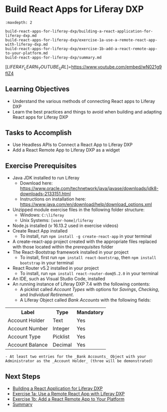 # Build React Apps for Liferay DXP

```{toctree}
:maxdepth: 2

build-react-apps-for-liferay-dxp/building-a-react-application-for-liferay-dxp.md
build-react-apps-for-liferay-dxp/exercise-1a-use-a-remote-react-app-with-liferay-dxp.md
build-react-apps-for-liferay-dxp/exercise-1b-add-a-react-remote-app-to-your-platform.md
build-react-apps-for-liferay-dxp/summary.md
```

[$LIFERAY_LEARN_YOUTUBE_URL$]=https://www.youtube.com/embed/wN021g9fIZ4

## Learning Objectives

* Understand the various methods of connecting React apps to Liferay DXP
* Learn the best practices and things to avoid when building and adapting React apps for Liferay DXP

## Tasks to Accomplish

* Use Headless APIs to Connect a React App to Liferay DXP 
* Add a React Remote App to Liferay DXP as a widget

## Exercise Prerequisites

* Java JDK installed to run Liferay
    - Download here: <a href="https://www.oracle.com/technetwork/java/javase/downloads/jdk8-downloads-2133151.html">https://www.oracle.com/technetwork/java/javase/downloads/jdk8-downloads-2133151.html</a>
    - Instructions on installation here: <a href="https://www.java.com/en/download/help/download_options.xml">https://www.java.com/en/download/help/download_options.xml</a>
* Unzipped module exercise files in the following folder structure:
	- Windows: <code>C:\liferay</code>
	- Unix Systems: <code>[user-home]/liferay</code>
* Node.js installed (v 16.13.2 used in exercise videos)
* Create React App installed 
	- To install, run `npm install -g create-react-app` in your terminal
* A create-react-app project created with the appropriate files replaced with those located within the _prerequisites_ folder
* The React-Bootstrap framework installed in your project
  - To install, first run `npm install react-bootstrap`, then `npm install bootstrap` in your terminal
* React Router v5.2 installed in your project
  - To install, run `npm install react-router-dom@5.2.0` in your terminal
* An IDE, such as Visual Studio Code, installed
* An running instance of Liferay DXP 7.4 with the following contents:
	- A picklist called _Account Types_ with options for _Savings_, _Checking_, and _Individual Retirement_.
	- A Liferay Object called _Bank Accounts_ with the following fields:
<table>
  <tr>
    <th>Label</th>
    <th>Type</th>
    <th>Mandatory</th>
  </tr>
  <tr>
    <td>Account Holder</td>
    <td>Text</td>
    <td>Yes</td>
  </tr>
  <tr>
    <td>Account Number</td>
    <td>Integer</td>
    <td>Yes</td>
  </tr>
  <tr>
    <td>Account Type</td>
    <td>Picklist</td>
    <td>Yes</td>
  </tr>
  <tr>
    <td>Account Balance</td>
    <td>Decimal</td>
    <td>Yes</td>
  </tr>
</table>

	- At least two entries for the _Bank Accounts_ Object with your Administrator as the _Account Holder_ (three will be demonstrated)

## Next Steps

* [Building a React Application for Liferay DXP](./build-react-apps-for-liferay-dxp/building-a-react-application-for-liferay-dxp.md) 
* [Exercise 1a: Use a Remote React App with Liferay DXP](./build-react-apps-for-liferay-dxp/exercise-1a-use-a-remote-react-app-with-liferay-dxp.md) 
* [Exercise 1b: Add a React Remote App to Your Platform](./build-react-apps-for-liferay-dxp/exercise-1b-add-a-react-remote-app-to-your-platform.md) 
* [Summary](./build-react-apps-for-liferay-dxp/summary.md) 
